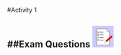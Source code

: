 #Activity 1 

##Exam Questions <img src="../../Resources/exam.png" width=50px alt="Tick Sheet">
---
